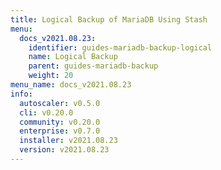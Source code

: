 ```yaml
---
title: Logical Backup of MariaDB Using Stash
menu:
  docs_v2021.08.23:
    identifier: guides-mariadb-backup-logical
    name: Logical Backup
    parent: guides-mariadb-backup
    weight: 20
menu_name: docs_v2021.08.23
info:
  autoscaler: v0.5.0
  cli: v0.20.0
  community: v0.20.0
  enterprise: v0.7.0
  installer: v2021.08.23
  version: v2021.08.23
---
```


